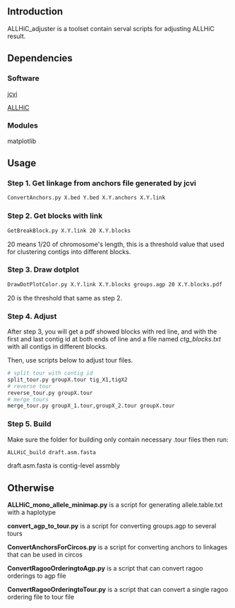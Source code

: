 ## Introduction

ALLHiC_adjuster is a toolset contain serval scripts for adjusting ALLHiC result.

## Dependencies

### Software

[jcvi](<https://github.com/tanghaibao/jcvi>)

[ALLHiC](<https://github.com/tangerzhang/ALLHiC>)

### Modules

matplotlib

## Usage

### Step 1. Get linkage from anchors file generated by jcvi

```bash
ConvertAnchors.py X.bed Y.bed X.Y.anchors X.Y.link
```

### Step 2. Get blocks with link

```bash
GetBreakBlock.py X.Y.link 20 X.Y.blocks
```

20 means 1/20 of chromosome's length, this is a threshold value that used for clustering contigs into different blocks.

### Step 3. Draw dotplot

```bash
DrawDotPlotColor.py X.Y.link X.Y.blocks groups.agp 20 X.Y.blocks.pdf
```

20 is the threshold that same as step 2.

### Step 4. Adjust

After step 3, you will get a pdf showed blocks with red line, and with the first and last contig id at both ends of line and a file named *ctg_blocks.txt* with all contigs in different blocks. 

Then, use scripts below to adjust tour files.

```bash
# split tour with contig id
split_tour.py groupX.tour tig_X1,tigX2
# reverse tour
reverse_tour.py groupX.tour
# merge tours
merge_tour.py groupX_1.tour,groupX_2.tour groupX.tour
```

### Step 5. Build

Make sure the folder for building only contain necessary .tour files then run:

```bash
ALLHiC_build draft.asm.fasta
```

draft.asm.fasta is contig-level assmbly

## Otherwise

**ALLHiC_mono_allele_minimap.py** is a script for generating allele.table.txt with a haplotype

**convert_agp_to_tour.py** is a script for converting groups.agp to several tours

**ConvertAnchorsForCircos.py** is a script for converting anchors to linkages that can be used in circos

**ConvertRagooOrderingtoAgp.py** is a script that can convert ragoo orderings to agp file

**ConvertRagooOrderingtoTour.py** is a script that can convert a single ragoo ordering file to tour file

